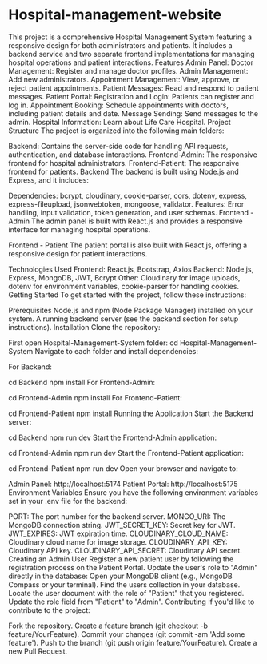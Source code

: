 # Hospital-management-website
This project is a comprehensive Hospital Management System featuring a responsive design for both administrators and patients. It includes a backend service and two separate frontend implementations for managing hospital operations and patient interactions.
Features
Admin Panel:
Doctor Management: Register and manage doctor profiles.
Admin Management: Add new administrators.
Appointment Management: View, approve, or reject patient appointments.
Patient Messages: Read and respond to patient messages.
Patient Portal:
Registration and Login: Patients can register and log in.
Appointment Booking: Schedule appointments with doctors, including patient details and date.
Message Sending: Send messages to the admin.
Hospital Information: Learn about Life Care Hospital.
Project Structure
The project is organized into the following main folders:

Backend: Contains the server-side code for handling API requests, authentication, and database interactions.
Frontend-Admin: The responsive frontend for hospital administrators.
Frontend-Patient: The responsive frontend for patients.
Backend
The backend is built using Node.js and Express, and it includes:

Dependencies: bcrypt, cloudinary, cookie-parser, cors, dotenv, express, express-fileupload, jsonwebtoken, mongoose, validator.
Features: Error handling, input validation, token generation, and user schemas.
Frontend - Admin
The admin panel is built with React.js and provides a responsive interface for managing hospital operations.

Frontend - Patient
The patient portal is also built with React.js, offering a responsive design for patient interactions.

Technologies Used
Frontend: React.js, Bootstrap, Axios
Backend: Node.js, Express, MongoDB, JWT, Bcrypt
Other: Cloudinary for image uploads, dotenv for environment variables, cookie-parser for handling cookies.
Getting Started
To get started with the project, follow these instructions:

Prerequisites
Node.js and npm (Node Package Manager) installed on your system.
A running backend server (see the backend section for setup instructions).
Installation
Clone the repository:

First open Hospital-Management-System folder:
cd Hospital-Management-System
Navigate to each folder and install dependencies:

For Backend:

cd Backend
npm install
For Frontend-Admin:

cd Frontend-Admin
npm install
For Frontend-Patient:

cd Frontend-Patient
npm install
Running the Application
Start the Backend server:

cd Backend
npm run dev
Start the Frontend-Admin application:

cd Frontend-Admin
npm run dev
Start the Frontend-Patient application:

cd Frontend-Patient
npm run dev
Open your browser and navigate to:

Admin Panel: http://localhost:5174
Patient Portal: http://localhost:5175
Environment Variables
Ensure you have the following environment variables set in your .env file for the backend:

PORT: The port number for the backend server.
MONGO_URI: The MongoDB connection string.
JWT_SECRET_KEY: Secret key for JWT.
JWT_EXPIRES: JWT expiration time.
CLOUDINARY_CLOUD_NAME: Cloudinary cloud name for image storage.
CLOUDINARY_API_KEY: Cloudinary API key.
CLOUDINARY_API_SECRET: Cloudinary API secret.
Creating an Admin User
Register a new patient user by following the registration process on the Patient Portal.
Update the user's role to "Admin" directly in the database:
Open your MongoDB client (e.g., MongoDB Compass or your terminal).
Find the users collection in your database.
Locate the user document with the role of "Patient" that you registered.
Update the role field from "Patient" to "Admin".
Contributing
If you'd like to contribute to the project:

Fork the repository.
Create a feature branch (git checkout -b feature/YourFeature).
Commit your changes (git commit -am 'Add some feature').
Push to the branch (git push origin feature/YourFeature).
Create a new Pull Request.

